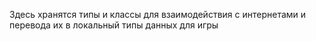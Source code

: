 

Здесь хранятся типы и классы для взаимодействия с интернетами 
                    и перевода их в локальный типы данных для игры